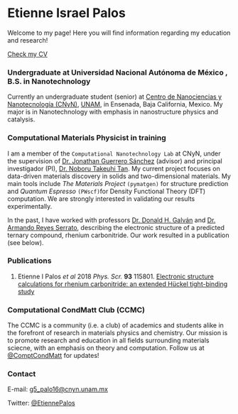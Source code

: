 # Etienne Israel Palos

Welcome to my page! Here you will find information regarding my education and research! 

[Check my CV](/E_Palos_CV.pdf)



### Undergraduate at Universidad Nacional Autónoma de México , B.S. in Nanotechnology

Currently an undergraduate student (senior) at [Centro de Nanociencias y Nanotecnología (CNyN)](https://www.cnyn.unam.mx/), [UNAM](https://www.unam.mx/), in Ensenada, Baja California, Mexico. My major is in Nanotechnology with emphasis in nanostructure physics and catalysis.



### Computational Materials Physicist in training
I am a member of the `Computational Nanotechnology Lab` at CNyN, under the supervision of [Dr. Jonathan Guerrero Sánchez](https://scholar.google.com.mx/citations?user=XOBMvEIAAAAJ&hl=en&oi=ao) (advisor) and principal investigador (PI), [Dr. Noboru Takeuhi Tan](https://scholar.google.com.mx/citations?user=NK4ag9QAAAAJ&hl=en). My current project focuses on data-driven materials discovery in solids and two-dimensional materials. My main tools include _The Materials Project_ `(pymatgen)` for structure prediction and _Quantum Espresso_ `(PWscf)`for Density Functional Theory (DFT) computation. We are strongly interested in validating our results experimentally.


In the past, I have worked with professors [Dr. Donald H. Galván](https://www.researchgate.net/profile/Donald_Galvan) and [Dr. Armando Reyes Serrato](https://scholar.google.com.mx/citations?user=WunCTY8AAAAJ&hl=en), describing the electronic structure of a predicted ternary compound, rhenium carbonitride. Our work resulted in a publication (see below). 

### Publications 
1. Etienne I Palos _et al_ 2018 _Phys. Scr._ **93** 115801. [Electronic structure calculations for rhenium carbonitride: an extended Hückel tight-binding study](https://doi.org/10.1088/1402-4896/aae14c) 

### Computational CondMatt Club (CCMC) 
The CCMC is a community (i.e. a club) of academics and students alike in the forefront of research in materials physics and chemistry. Our mission is to promote research and education in all fields surrounding materials sciecne, with an emphasis on theory and computation. Follow us at [@ComptCondMatt](https://twitter.com/ComptCondMatt) for updates!

### Contact 
E-mail: g5_palo16@cnyn.unam.mx 

Twitter: [@EtiennePalos](https://twitter.com/EtiennePalos)

